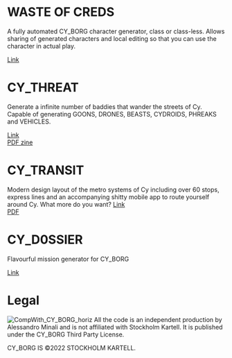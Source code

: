 # WASTE OF CREDS
A fully automated CY_BORG character generator, class or class-less.
Allows sharing of generated characters and local editing so that you can use the character in actual play.

[Link](https://alessandrominali.github.io/cy-borg-gen/waste_of_creds.html)

# CY_THREAT
Generate a infinite number of baddies that wander the streets of Cy.  
Capable of generating GOONS, DRONES, BEASTS, CYDROIDS, PHREAKS and VEHICLES.

[Link](https://silentbunny.itch.io/cy-threat)  
[PDF zine](https://silentbunny.itch.io/cy-threat-zine)

# CY_TRANSIT
Modern design layout of the metro systems of Cy including over 60 stops, express lines and an accompanying shitty mobile app to route yourself around Cy. What more do you want?
[Link](https://silentbunny.itch.io/cy-transit)  
[PDF](https://silentbunny.itch.io/cy-transit/purchase)

# CY_D0SSIER

Flavourful mission generator for CY_BORG

[Link](https://alessandrominali.github.io/cy-borg-gen/cy_dossier.html)

# Legal
![CompWith_CY_BORG_horiz](https://user-images.githubusercontent.com/4143332/193058984-ecfed7ac-ed1a-448e-9ea5-c83b212869f9.svg)
All the code is an independent production by Alessandro Minali and is not affiliated with Stockholm Kartell. It is published under the CY_BORG Third Party License.

CY_BORG IS ©2022 STOCKHOLM KARTELL.
